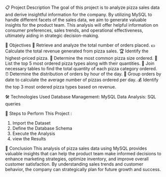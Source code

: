 📋 Project Description
The goal of this project is to analyze pizza sales data and derive insightful information for the company. By utilizing MySQL to handle different facets of the sales data, we aim to generate valuable insights for the product team. This analysis will offer helpful information on consumer preferences, sales trends, and operational effectiveness, ultimately aiding in strategic decision-making.

🎯 Objectives
🛒 Retrieve and analyze the total number of orders placed.
💵 Calculate the total revenue generated from pizza sales.
🏆 Identify the highest-priced pizza.
📏 Determine the most common pizza size ordered.
🍕 List the top 5 most ordered pizza types along with their quantities.
🔗 Join necessary tables to find the total quantity of each pizza category ordered.
⏰ Determine the distribution of orders by hour of the day.
📅 Group orders by date to calculate the average number of pizzas ordered per day.
💰 Identify the top 3 most ordered pizza types based on revenue.

🛠️ Technologies Used
Database Management: MySQL
Data Analysis: SQL queries

📜 Steps to Perform This Project : 

1. Import the Dataset
2. Define the Database Schema
3. Execute the Analysis
4. view the Results

🏁 Conclusion
This analysis of pizza sales data using MySQL provides valuable insights that can help the product team make informed decisions to enhance marketing strategies, optimize inventory, and improve overall customer satisfaction. By understanding sales trends and customer behavior, the company can strategically plan for future growth and success.
